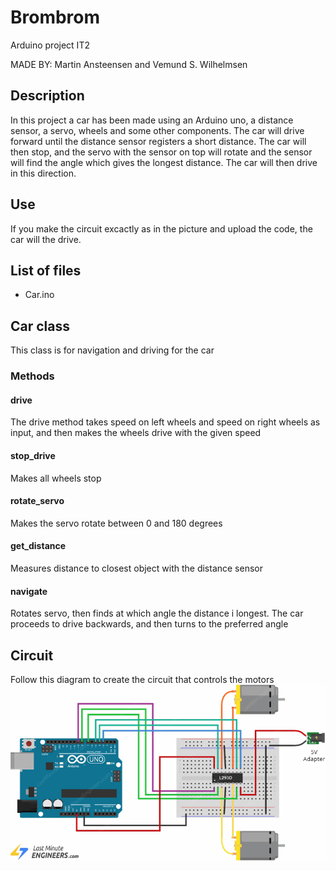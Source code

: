 # Brombrom
Arduino project IT2

MADE BY: Martin Ansteensen and Vemund S. Wilhelmsen

## Description

In this project a car has been made using an Arduino uno, a distance sensor, a servo, wheels and some other components. The car will drive forward until the distance sensor registers a short distance. The car will then stop, and the servo with the sensor on top will rotate and the sensor will find the angle which gives the longest distance. The car will then drive in this direction. 


## Use 
If you make the circuit excactly as in the picture and upload the code, the car will the drive. 

## List of files 
* Car.ino


## Car class
This class is for navigation and driving for the car

### Methods 

#### drive
The drive method takes speed on left wheels and speed on right wheels as input, and then makes the wheels drive with the given speed

#### stop_drive
Makes all wheels stop

#### rotate_servo
Makes the servo rotate between 0 and 180 degrees

#### get_distance
Measures distance to closest object with the distance sensor

#### navigate
Rotates servo, then finds at which angle the distance i longest. The car proceeds to drive backwards, and then turns to the preferred angle 

## Circuit
Follow this diagram to create the circuit that controls the motors
![alt text](https://github.com/vewia002/brombrom/blob/main/Wiring-L293D-Motor-Driver-IC-with-DC-Motors-Arduino.png?raw=true)


